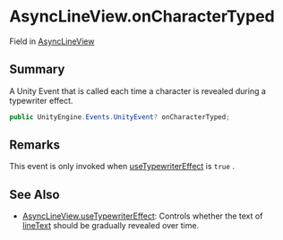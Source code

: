 # AsyncLineView.onCharacterTyped

Field in [AsyncLineView](/docs/api/csharp/yarn.unity.asynclineview.md)

## Summary


A Unity Event that is called each time a character is revealed
during a typewriter effect.


```csharp
public UnityEngine.Events.UnityEvent? onCharacterTyped;
```

## Remarks


This event is only invoked when  <a href="yarn.unity.asynclineview.usetypewritereffect.md">useTypewriterEffect</a>  is
<code>true</code> .


## See Also

* [AsyncLineView.useTypewriterEffect](/docs/api/csharp/yarn.unity.asynclineview.usetypewritereffect.md): Controls whether the text of  <a href="yarn.unity.asynclineview.linetext.md">lineText</a>  should be gradually revealed over time.


